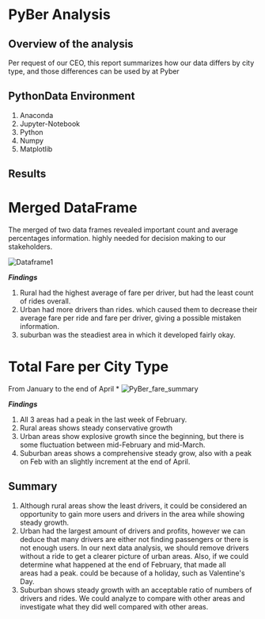 # PyBer Analysis
## Overview of the analysis
Per request of our CEO, this report summarizes how our data differs by city type, and those differences can be used by at Pyber

## PythonData Environment
1. Anaconda
2. Jupyter-Notebook 
3. Python
4. Numpy 
5. Matplotlib

## Results
# Merged DataFrame

The merged of two data frames revealed important count and average percentages information. highly needed for decision making to our stakeholders.

![Dataframe1](https://user-images.githubusercontent.com/88118587/139364506-97ee573c-43dc-404a-a938-a02d073b707f.PNG)

***Findings***
1. Rural had the highest average of fare per driver, but had the least count of rides overall. 
2. Urban had more drivers than rides. which caused them to decrease their average fare per ride and fare per driver, giving a possible mistaken information.
3. suburban was the steadiest area in which it developed fairly okay. 

# Total Fare per City Type
From January to the end of April
*
![PyBer_fare_summary](https://user-images.githubusercontent.com/88118587/139367110-7b9e3710-eae8-42ee-bf0a-dd3b1b4204bc.png)

***Findings***
1. All 3 areas had a peak in the last week of February.
2. Rural areas shows steady conservative growth 
3. Urban areas show explosive growth since the beginning, but there is some fluctuation between mid-February and mid-March.
4. Suburban areas shows a comprehensive steady grow, also with a peak on Feb with an slightly increment at the end of April.

## Summary

1. Although rural areas show the least drivers, it could be considered an opportunity to gain more users and drivers in the area while showing steady growth. 
2. Urban had the largest amount of drivers and profits, however we can deduce that many drivers are either not finding passengers or there is not enough users. In our next data analysis, we should remove drivers without a ride to get a clearer picture of urban areas. Also, if we could determine what happened at the end of February, that made all areas had a peak. could be because of a holiday, such as Valentine's Day.
3. Suburban shows steady growth with an acceptable ratio of numbers of drivers and rides. We could analyze to compare with other areas and investigate what they did well compared with other areas.  
